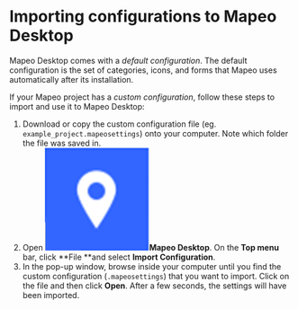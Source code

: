 # Importing configurations to Mapeo Desktop

Mapeo Desktop comes with a _default configuration_. The default configuration is the set of categories, icons, and forms that Mapeo uses automatically after its installation.&#x20;

If your Mapeo project has a _custom configuration_, follow these steps to import and use it to Mapeo Desktop:

1. Download or copy the custom configuration file (eg. `example_project.mapeosettings`) onto your computer. Note which folder the file was saved in.&#x20;
2. Open ![](<../../../.gitbook/assets/image (3).png>)**Mapeo Desktop**. On the **Top menu** bar, click **File **and select **Import Configuration**.&#x20;
3. In the pop-up window, browse inside your computer until you find the custom configuration (`.mapeosettings`) that you want to import. Click on the file and then click **Open**. After a few seconds, the settings will have been imported.
